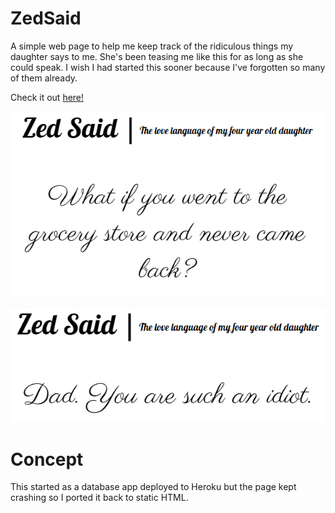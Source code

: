 # ZedSaid
A simple web page to help me keep track of the ridiculous things my daughter says to me. She's been teasing me like this for as long as she could speak. I wish I had started this sooner because I've forgotten so many of them already.

Check it out [here!](https://guyfromhere.github.io/ZedSaid/)

![She said this when we were snuggling in bed. She was two at the time. It's been downhill ever since.](/images/grocery.png)

![I get this one a lot for various reasons](/images/idiot.png)

# Concept

This started as a database app deployed to Heroku but the page kept crashing so I ported it back to static HTML.
